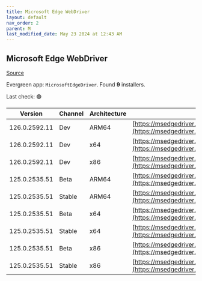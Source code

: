 ```yaml
---
title: Microsoft Edge WebDriver
layout: default
nav_order: 2
parent: M
last_modified_date: May 23 2024 at 12:43 AM
---
```


## Microsoft Edge WebDriver

[Source](https://www.microsoft.com/edge)

Evergreen app: `MicrosoftEdgeDriver`. Found **9** installers.

Last check: 🟢

| Version       | Channel | Architecture | URI                                                                                                                                            |
| ------------- | ------- | ------------ | ---------------------------------------------------------------------------------------------------------------------------------------------- |
| 126.0.2592.11 | Dev     | ARM64        | [https://msedgedriver.azureedge.net/126.0.2592.11/edgedriver_arm64.zip](https://msedgedriver.azureedge.net/126.0.2592.11/edgedriver_arm64.zip) |
| 126.0.2592.11 | Dev     | x64          | [https://msedgedriver.azureedge.net/126.0.2592.11/edgedriver_win64.zip](https://msedgedriver.azureedge.net/126.0.2592.11/edgedriver_win64.zip) |
| 126.0.2592.11 | Dev     | x86          | [https://msedgedriver.azureedge.net/126.0.2592.11/edgedriver_win32.zip](https://msedgedriver.azureedge.net/126.0.2592.11/edgedriver_win32.zip) |
| 125.0.2535.51 | Beta    | ARM64        | [https://msedgedriver.azureedge.net/125.0.2535.51/edgedriver_arm64.zip](https://msedgedriver.azureedge.net/125.0.2535.51/edgedriver_arm64.zip) |
| 125.0.2535.51 | Stable  | ARM64        | [https://msedgedriver.azureedge.net/125.0.2535.51/edgedriver_arm64.zip](https://msedgedriver.azureedge.net/125.0.2535.51/edgedriver_arm64.zip) |
| 125.0.2535.51 | Beta    | x64          | [https://msedgedriver.azureedge.net/125.0.2535.51/edgedriver_win64.zip](https://msedgedriver.azureedge.net/125.0.2535.51/edgedriver_win64.zip) |
| 125.0.2535.51 | Stable  | x64          | [https://msedgedriver.azureedge.net/125.0.2535.51/edgedriver_win64.zip](https://msedgedriver.azureedge.net/125.0.2535.51/edgedriver_win64.zip) |
| 125.0.2535.51 | Beta    | x86          | [https://msedgedriver.azureedge.net/125.0.2535.51/edgedriver_win32.zip](https://msedgedriver.azureedge.net/125.0.2535.51/edgedriver_win32.zip) |
| 125.0.2535.51 | Stable  | x86          | [https://msedgedriver.azureedge.net/125.0.2535.51/edgedriver_win32.zip](https://msedgedriver.azureedge.net/125.0.2535.51/edgedriver_win32.zip) |
